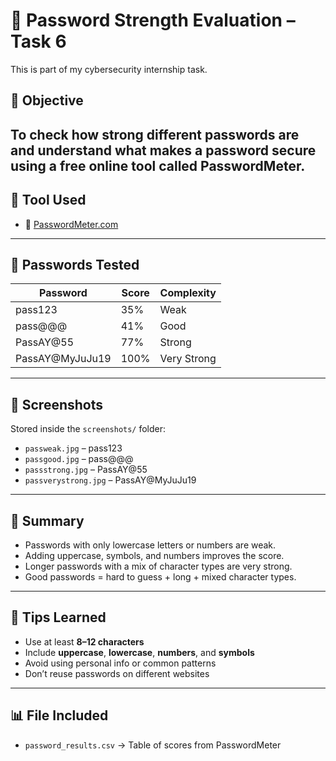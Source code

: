 # 🔐 Password Strength Evaluation – Task 6
This is part of my cybersecurity internship task.
## 📌 Objective
To check how strong different passwords are and understand what makes a password secure using a free online tool called **PasswordMeter**.
---
## 🧪 Tool Used
- 🔗 [PasswordMeter.com](https://passwordmeter.com/)
---
## 🧠 Passwords Tested

| Password            | Score | Complexity    |
|---------------------|-------|---------------|
| pass123             | 35%   | Weak          |
| pass@@@             | 41%   | Good          |
| PassAY@55           | 77%   | Strong        |
| PassAY@MyJuJu19     | 100%  | Very Strong   |
---
## 📂 Screenshots
Stored inside the `screenshots/` folder:
- `passweak.jpg` – pass123
- `passgood.jpg` – pass@@@
- `passstrong.jpg` – PassAY@55
- `passverystrong.jpg` – PassAY@MyJuJu19
---
## 📄 Summary
- Passwords with only lowercase letters or numbers are weak.
- Adding uppercase, symbols, and numbers improves the score.
- Longer passwords with a mix of character types are very strong.
- Good passwords = hard to guess + long + mixed character types.
---
## 🔐 Tips Learned
- Use at least **8–12 characters**
- Include **uppercase**, **lowercase**, **numbers**, and **symbols**
- Avoid using personal info or common patterns
- Don’t reuse passwords on different websites
---
## 📊 File Included
- `password_results.csv` → Table of scores from PasswordMeter
